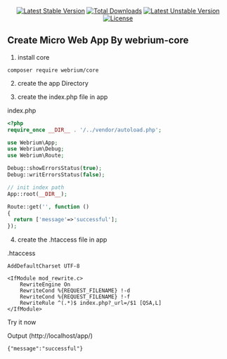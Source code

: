 
<div align="center">

[![Latest Stable Version](http://poser.pugx.org/webrium/core/v?style=for-the-badge)](https://packagist.org/packages/webrium/core) [![Total Downloads](http://poser.pugx.org/webrium/core/downloads?style=for-the-badge)](https://packagist.org/packages/webrium/core) [![Latest Unstable Version](http://poser.pugx.org/webrium/core/v/unstable?style=for-the-badge)](https://packagist.org/packages/webrium/core) [![License](http://poser.pugx.org/webrium/core/license?style=for-the-badge)](https://packagist.org/packages/webrium/core)

</div>

## Create Micro Web App By webrium-core

1) install core
```
composer require webrium/core
```
2) create the app Directory

3) create the index.php file in app

index.php
```PHP
<?php
require_once __DIR__ . '/../vendor/autoload.php';

use Webrium\App;
use Webrium\Debug;
use Webrium\Route;

Debug::showErrorsStatus(true);
Debug::writErrorsStatus(false);

// init index path
App::root(__DIR__);

Route::get('', function ()
{
  return ['message'=>'successful'];
});

```

4) create the .htaccess file in app

.htaccess
```
AddDefaultCharset UTF-8

<IfModule mod_rewrite.c>
    RewriteEngine On
    RewriteCond %{REQUEST_FILENAME} !-d
    RewriteCond %{REQUEST_FILENAME} !-f
    RewriteRule ^(.*)$ index.php?_url=/$1 [QSA,L]
</IfModule>
```

Try it now

Output (http://localhost/app/)

``
{"message":"successful"}
``


